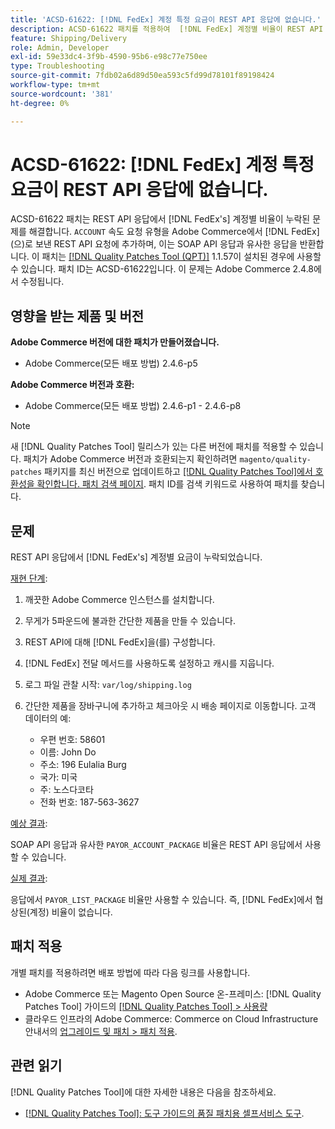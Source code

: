 ```yaml
---
title: 'ACSD-61622: [!DNL FedEx] 계정 특정 요금이 REST API 응답에 없습니다.'
description: ACSD-61622 패치를 적용하여  [!DNL FedEx] 계정별 비율이 REST API 응답에서 누락된 Adobe Commerce 문제를 해결합니다.
feature: Shipping/Delivery
role: Admin, Developer
exl-id: 59e33dc4-3f9b-4590-95b6-e98c77e750ee
type: Troubleshooting
source-git-commit: 7fdb02a6d89d50ea593c5fd99d78101f89198424
workflow-type: tm+mt
source-wordcount: '381'
ht-degree: 0%

---
```


# ACSD-61622: [!DNL FedEx] 계정 특정 요금이 REST API 응답에 없습니다.

ACSD-61622 패치는 REST API 응답에서 [!DNL FedEx's] 계정별 비율이 누락된 문제를 해결합니다. `ACCOUNT` 속도 요청 유형을 Adobe Commerce에서 [!DNL FedEx]&#x200B;(으)로 보낸 REST API 요청에 추가하며, 이는 SOAP API 응답과 유사한 응답을 반환합니다. 이 패치는 [[!DNL Quality Patches Tool (QPT)]](/help/tools/quality-patches-tool/quality-patches-tool-to-self-serve-quality-patches.md) 1.1.57이 설치된 경우에 사용할 수 있습니다. 패치 ID는 ACSD-61622입니다. 이 문제는 Adobe Commerce 2.4.8에서 수정됩니다.

## 영향을 받는 제품 및 버전

**Adobe Commerce 버전에 대한 패치가 만들어졌습니다.**

* Adobe Commerce(모든 배포 방법) 2.4.6-p5

**Adobe Commerce 버전과 호환:**

* Adobe Commerce(모든 배포 방법) 2.4.6-p1 - 2.4.6-p8

>[!NOTE]
>
>새 [!DNL Quality Patches Tool] 릴리스가 있는 다른 버전에 패치를 적용할 수 있습니다. 패치가 Adobe Commerce 버전과 호환되는지 확인하려면 `magento/quality-patches` 패키지를 최신 버전으로 업데이트하고 [[!DNL Quality Patches Tool]에서 호환성을 확인합니다. 패치 검색 페이지](https://experienceleague.adobe.com/tools/commerce-quality-patches/index.html). 패치 ID를 검색 키워드로 사용하여 패치를 찾습니다.

## 문제

REST API 응답에서 [!DNL FedEx's] 계정별 요금이 누락되었습니다.

<u>재현 단계</u>:

1. 깨끗한 Adobe Commerce 인스턴스를 설치합니다.
1. 무게가 5파운드에 불과한 간단한 제품을 만들 수 있습니다.
1. REST API에 대해 [!DNL FedEx]을(를) 구성합니다.
1. [!DNL FedEx] 전달 메서드를 사용하도록 설정하고 캐시를 지웁니다.
1. 로그 파일 관찰 시작: `var/log/shipping.log`
1. 간단한 제품을 장바구니에 추가하고 체크아웃 시 배송 페이지로 이동합니다. 고객 데이터의 예:

   * 우편 번호: 58601
   * 이름: John Do
   * 주소: 196 Eulalia Burg
   * 국가: 미국
   * 주: 노스다코타
   * 전화 번호: 187-563-3627

<u>예상 결과</u>:

SOAP API 응답과 유사한 `PAYOR_ACCOUNT_PACKAGE` 비율은 REST API 응답에서 사용할 수 있습니다.

<u>실제 결과</u>:

응답에서 `PAYOR_LIST_PACKAGE` 비율만 사용할 수 있습니다. 즉, [!DNL FedEx]에서 협상된(계정) 비율이 없습니다.

## 패치 적용

개별 패치를 적용하려면 배포 방법에 따라 다음 링크를 사용합니다.

* Adobe Commerce 또는 Magento Open Source 온-프레미스: [!DNL Quality Patches Tool] 가이드의 [[!DNL Quality Patches Tool] > 사용량](/help/tools/quality-patches-tool/usage.md)
* 클라우드 인프라의 Adobe Commerce: Commerce on Cloud Infrastructure 안내서의 [업그레이드 및 패치 > 패치 적용](https://experienceleague.adobe.com/docs/commerce-cloud-service/user-guide/develop/upgrade/apply-patches.html).

## 관련 읽기

[!DNL Quality Patches Tool]에 대한 자세한 내용은 다음을 참조하세요.

* [[!DNL Quality Patches Tool]: 도구 가이드의 품질 패치용 셀프서비스 도구](/help/tools/quality-patches-tool/quality-patches-tool-to-self-serve-quality-patches.md).
